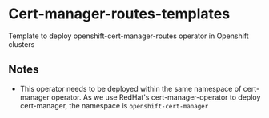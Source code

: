 # Cert-manager-routes-templates

Template to deploy openshift-cert-manager-routes operator in Openshift clusters

## Notes

- This operator needs to be deployed within the same namespace of cert-manager operator. As we use
  RedHat's cert-manager-operator to deploy cert-manager, the namespace is `openshift-cert-manager`
